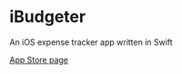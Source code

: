 # iBudgeter
An iOS expense tracker app written in Swift

[App Store page](https://itunes.apple.com/us/app/ibudgeter/id1048395728?ls=1&mt=8)

